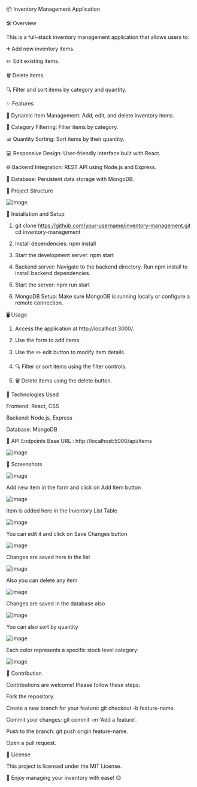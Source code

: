 📦 Inventory Management Application

🛠️ Overview


This is a full-stack inventory management application that allows users to:

➕ Add new inventory items.

✏️ Edit existing items.

🗑️ Delete items.

🔍 Filter and sort items by category and quantity.


✨ Features


📝 Dynamic Item Management: Add, edit, and delete inventory items.

📂 Category Filtering: Filter items by category.

📊 Quantity Sorting: Sort items by their quantity.

💻 Responsive Design: User-friendly interface built with React.

🌐 Backend Integration: REST API using Node.js and Express.

💾 Database: Persistent data storage with MongoDB.




📂 Project Structure

![image](https://github.com/user-attachments/assets/dc4d12ad-bc05-4f96-8321-ac79b4025163)

🚀 Installation and Setup

1. git clone https://github.com/your-username/inventory-management.git
   cd inventory-management

2. Install dependencies:
   npm install
   
3. Start the development server:
   npm start

4. Backend server:
   Navigate to the backend directory.
   Run npm install to install backend dependencies.

5. Start the server:
   npm run start

6. MongoDB Setup:
  Make sure MongoDB is running locally or configure a remote connection.


🖥️ Usage

1. Access the application at http://localhost:3000/.

2. Use the form to add items.

3. Use the ✏️ edit button to modify item details.

4. 🔍 Filter or sort items using the filter controls.

5. 🗑️ Delete items using the delete button.
   

🧰 Technologies Used

Frontend: React, CSS

Backend: Node.js, Express

Database: MongoDB


📖 API Endpoints
Base URL : http://localhost:5000/api/items

![image](https://github.com/user-attachments/assets/14f32d68-bfbc-4a50-a7d7-8ad0e8ef0917)

📸 Screenshots

![image](https://github.com/user-attachments/assets/7d80cc3a-a64a-4834-ab6f-a8a8aed2dc97)

Add new item in the form and click on Add Item button

![image](https://github.com/user-attachments/assets/0f1a4372-f48f-46d5-9774-f1933aa173db)

Item is added here in the Inventory List Table

![image](https://github.com/user-attachments/assets/8c12ff12-6cee-41c1-a453-d16e811eddd1)

You can edit it and click on Save Changes button

![image](https://github.com/user-attachments/assets/0afd9b95-feda-40bc-8e85-f704793cd0ee)

Changes are saved here in the list

![image](https://github.com/user-attachments/assets/adc28c73-5fcc-4bb9-89c0-7b9b976fe916)

Also you can delete any item

![image](https://github.com/user-attachments/assets/7b1d7d35-213a-409d-ad32-dbf54270769f)

Changes are saved in the database also

![image](https://github.com/user-attachments/assets/fb730261-39b2-429f-ac4b-d6795b71f57e)

You can also sort by quantity

![image](https://github.com/user-attachments/assets/6d9dae51-bb7c-4684-bf6b-f8c323112bed)

Each color represents a specific stock level category:

![image](https://github.com/user-attachments/assets/6818afb1-1ad9-4b68-96cb-bcd30297a5a3)

🤝 Contribution

Contributions are welcome! Please follow these steps:

Fork the repository.

Create a new branch for your feature: git checkout -b feature-name.

Commit your changes: git commit -m 'Add a feature'.

Push to the branch: git push origin feature-name.

Open a pull request.


📜 License

This project is licensed under the MIT License.

🎉 Enjoy managing your inventory with ease! 😊














